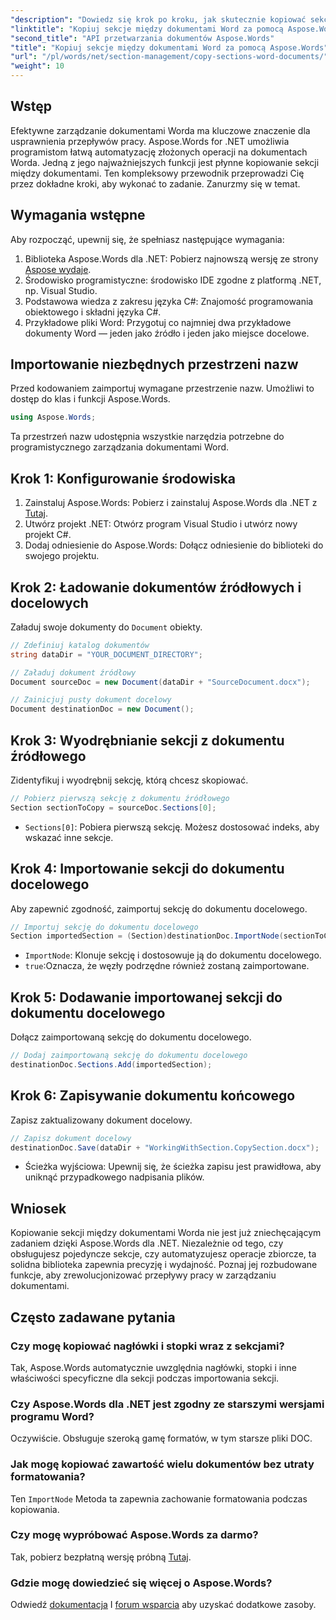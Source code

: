 ```yaml
---
"description": "Dowiedz się krok po kroku, jak skutecznie kopiować sekcje między dokumentami Worda za pomocą Aspose.Words dla platformy .NET. Ten szczegółowy przewodnik obejmuje wymagania wstępne, przykłady kodu, zaawansowane wskazówki i odpowiedzi na często zadawane pytania."
"linktitle": "Kopiuj sekcje między dokumentami Word za pomocą Aspose.Words"
"second_title": "API przetwarzania dokumentów Aspose.Words"
"title": "Kopiuj sekcje między dokumentami Word za pomocą Aspose.Words"
"url": "/pl/words/net/section-management/copy-sections-word-documents/"
"weight": 10
---
```


## Wstęp

Efektywne zarządzanie dokumentami Worda ma kluczowe znaczenie dla usprawnienia przepływów pracy. Aspose.Words for .NET umożliwia programistom łatwą automatyzację złożonych operacji na dokumentach Worda. Jedną z jego najważniejszych funkcji jest płynne kopiowanie sekcji między dokumentami. Ten kompleksowy przewodnik przeprowadzi Cię przez dokładne kroki, aby wykonać to zadanie. Zanurzmy się w temat.

## Wymagania wstępne

Aby rozpocząć, upewnij się, że spełniasz następujące wymagania:

1. Biblioteka Aspose.Words dla .NET: Pobierz najnowszą wersję ze strony [Aspose wydaje](https://releases.aspose.com/words/net/).
2. Środowisko programistyczne: środowisko IDE zgodne z platformą .NET, np. Visual Studio.
3. Podstawowa wiedza z zakresu języka C#: Znajomość programowania obiektowego i składni języka C#.
4. Przykładowe pliki Word: Przygotuj co najmniej dwa przykładowe dokumenty Word — jeden jako źródło i jeden jako miejsce docelowe.

## Importowanie niezbędnych przestrzeni nazw

Przed kodowaniem zaimportuj wymagane przestrzenie nazw. Umożliwi to dostęp do klas i funkcji Aspose.Words.

```csharp
using Aspose.Words;
```

Ta przestrzeń nazw udostępnia wszystkie narzędzia potrzebne do programistycznego zarządzania dokumentami Word.

## Krok 1: Konfigurowanie środowiska

1. Zainstaluj Aspose.Words: Pobierz i zainstaluj Aspose.Words dla .NET z [Tutaj](https://releases.aspose.com/words/net/).
2. Utwórz projekt .NET: Otwórz program Visual Studio i utwórz nowy projekt C#.
3. Dodaj odniesienie do Aspose.Words: Dołącz odniesienie do biblioteki do swojego projektu.

## Krok 2: Ładowanie dokumentów źródłowych i docelowych

Załaduj swoje dokumenty do `Document` obiekty.

```csharp
// Zdefiniuj katalog dokumentów
string dataDir = "YOUR_DOCUMENT_DIRECTORY";

// Załaduj dokument źródłowy
Document sourceDoc = new Document(dataDir + "SourceDocument.docx");

// Zainicjuj pusty dokument docelowy
Document destinationDoc = new Document();
```

## Krok 3: Wyodrębnianie sekcji z dokumentu źródłowego

Zidentyfikuj i wyodrębnij sekcję, którą chcesz skopiować.

```csharp
// Pobierz pierwszą sekcję z dokumentu źródłowego
Section sectionToCopy = sourceDoc.Sections[0];
```

- `Sections[0]`: Pobiera pierwszą sekcję. Możesz dostosować indeks, aby wskazać inne sekcje.

## Krok 4: Importowanie sekcji do dokumentu docelowego

Aby zapewnić zgodność, zaimportuj sekcję do dokumentu docelowego.

```csharp
// Importuj sekcję do dokumentu docelowego
Section importedSection = (Section)destinationDoc.ImportNode(sectionToCopy, true);
```

- `ImportNode`: Klonuje sekcję i dostosowuje ją do dokumentu docelowego.
- `true`:Oznacza, że węzły podrzędne również zostaną zaimportowane.

## Krok 5: Dodawanie importowanej sekcji do dokumentu docelowego

Dołącz zaimportowaną sekcję do dokumentu docelowego.

```csharp
// Dodaj zaimportowaną sekcję do dokumentu docelowego
destinationDoc.Sections.Add(importedSection);
```

## Krok 6: Zapisywanie dokumentu końcowego

Zapisz zaktualizowany dokument docelowy.

```csharp
// Zapisz dokument docelowy
destinationDoc.Save(dataDir + "WorkingWithSection.CopySection.docx");
```

- Ścieżka wyjściowa: Upewnij się, że ścieżka zapisu jest prawidłowa, aby uniknąć przypadkowego nadpisania plików.

## Wniosek

Kopiowanie sekcji między dokumentami Worda nie jest już zniechęcającym zadaniem dzięki Aspose.Words dla .NET. Niezależnie od tego, czy obsługujesz pojedyncze sekcje, czy automatyzujesz operacje zbiorcze, ta solidna biblioteka zapewnia precyzję i wydajność. Poznaj jej rozbudowane funkcje, aby zrewolucjonizować przepływy pracy w zarządzaniu dokumentami.

## Często zadawane pytania

### Czy mogę kopiować nagłówki i stopki wraz z sekcjami?
Tak, Aspose.Words automatycznie uwzględnia nagłówki, stopki i inne właściwości specyficzne dla sekcji podczas importowania sekcji.

### Czy Aspose.Words dla .NET jest zgodny ze starszymi wersjami programu Word?
Oczywiście. Obsługuje szeroką gamę formatów, w tym starsze pliki DOC.

### Jak mogę kopiować zawartość wielu dokumentów bez utraty formatowania?
Ten `ImportNode` Metoda ta zapewnia zachowanie formatowania podczas kopiowania.

### Czy mogę wypróbować Aspose.Words za darmo?
Tak, pobierz bezpłatną wersję próbną [Tutaj](https://releases.aspose.com/).

### Gdzie mogę dowiedzieć się więcej o Aspose.Words?
Odwiedź [dokumentacja](https://reference.aspose.com/words/net/) I [forum wsparcia](https://forum.aspose.com/c/words/8) aby uzyskać dodatkowe zasoby.